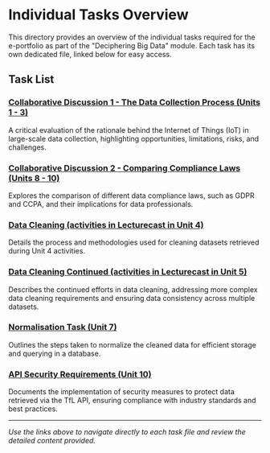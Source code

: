 # Individual Tasks Overview

This directory provides an overview of the individual tasks required for the e-portfolio as part of the "Deciphering Big Data" module. Each task has its own dedicated file, linked below for easy access.

## Task List

### [Collaborative Discussion 1 - The Data Collection Process (Units 1 - 3)](../Collaborative_Discussions/discussion_1.md)

A critical evaluation of the rationale behind the Internet of Things (IoT) in large-scale data collection, highlighting opportunities, limitations, risks, and challenges.

### [Collaborative Discussion 2 - Comparing Compliance Laws (Units 8 - 10)](../Collaborative_Discussions/discussion_2.md)

Explores the comparison of different data compliance laws, such as GDPR and CCPA, and their implications for data professionals.

### [Data Cleaning (activities in Lecturecast in Unit 4)](./data_cleaning_unit4.md)

Details the process and methodologies used for cleaning datasets retrieved during Unit 4 activities.

### [Data Cleaning Continued (activities in Lecturecast in Unit 5)](./data_cleaning_unit5.md)

Describes the continued efforts in data cleaning, addressing more complex data cleaning requirements and ensuring data consistency across multiple datasets.

### [Normalisation Task (Unit 7)](./normalisation_task_unit7.md)

Outlines the steps taken to normalize the cleaned data for efficient storage and querying in a database.

### [API Security Requirements (Unit 10)](./api_security_requirements_unit10.md)

Documents the implementation of security measures to protect data retrieved via the TfL API, ensuring compliance with industry standards and best practices.

---

*Use the links above to navigate directly to each task file and review the detailed content provided.*
